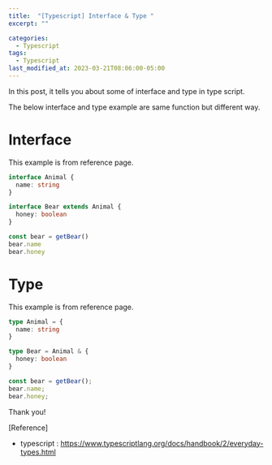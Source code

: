 ```yaml
---
title:  "[Typescript] Interface & Type "
excerpt: ""

categories:
  - Typescript
tags:
  - Typescript
last_modified_at: 2023-03-21T08:06:00-05:00
---
```


In this post, it tells you about some of interface and type in type script.

The below interface and type example are same function but different way.

# Interface
This example is from reference page.

```typescript
interface Animal {
  name: string
}

interface Bear extends Animal {
  honey: boolean
}

const bear = getBear() 
bear.name
bear.honey
```

# Type 
This example is from reference page.

```typescript
type Animal = {
  name: string
}

type Bear = Animal & { 
  honey: boolean 
}

const bear = getBear();
bear.name;
bear.honey;
```


Thank you!

[Reference]
* typescript : <https://www.typescriptlang.org/docs/handbook/2/everyday-types.html>